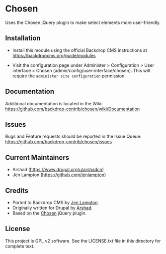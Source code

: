 Chosen
======

Uses the Chosen jQuery plugin to make select elements more user-friendly.

Installation
------------

- Install this module using the official Backdrop CMS instructions at
  https://backdropcms.org/guide/modules

- Visit the configuration page under Administer > Configuration > User
  interface > Chosen (admin/config/user-interface/chosen). This will require
  the `administer site configuration` permission.

Documentation
-------------

Additional documentation is located in the Wiki:
https://github.com/backdrop-contrib/chosen/wiki/Documentation

Issues
------

Bugs and Feature requests should be reported in the Issue Queue:
https://github.com/backdrop-contrib/chosen/issues

Current Maintainers
-------------------

- Arshad (https://www.drupal.org/u/arshadcn)
- Jen Lampton (https://github.com/jenlampton)

Credits
-------

- Ported to Backdrop CMS by [Jen Lampton](https://github.com/jenlampton).
- Originally written for Drupal by [Arshad](https://www.drupal.org/u/arshadcn).
- Based on the [Chosen](http://harvesthq.github.com/chosen/) jQuery plugin.

License
-------

This project is GPL v2 software. See the LICENSE.txt file in this directory for
complete text.
